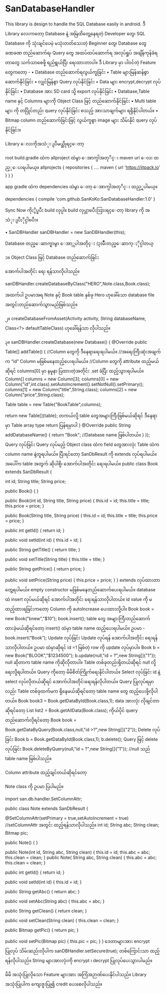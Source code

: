 # SanDatabaseHandler

This library is design to handle the SQL Database easily in android.
ဒီ Library လေးကတော့ Database နဲ့ အမြဲထိတွေ့နေရတဲ့ Developer တွေ၊ SQL Database ကို သုံးချင်ပေမဲ့ မသုံးတတ်သေးတဲ့ Beginner တွေ၊ Database တွေ ခဏခဏ တည်ဆောက်ရ၊ Query တွေ အထပ်ထပ်ဆောက်ရ အလုပ်ရှုပ် အချိန်ကုန်ခံရတာတွေ သက်သာစေဖို့ ရည်ရွယ်ပြီး ရေးထားတာပါ။ ဒီ Library မှာ ပါဝင်တဲ့ Feature တွေကတော့ -
•	Database တည်ဆောက်ရလွယ်ကူခြင်း
•	Table များမြန်ဆန်စွာဆောက်နိုင်ခြင်း
•	လျှင်မြန်စွာ Query လုပ်နိုင်ခြင်း
•	Data များ encrypt,decrypt လုပ်နိုင်ခြင်း
•	Database အား SD card သို့ export လုပ်နိုင်ခြင်း
•	Database,Table name နှင့် Columns များကို Object Class ဖြင့် တည်ဆောက်နိုင်ခြင်း
•	Multi table များ ကို တပြိုင်တည်း query လုပ်နိုင်ခြင်း စသည့် အားသာချက်များ ရရှိနိုင်ပါတယ်။
•	Bitmap column တည်ဆောက်ခြင်းဖြင့် လွယ်ကူစွာ image များ သိမ်းနိုင် query လုပ်နိုင်ခြင်း။

Library ေလးကိုအသံုးျပဳမယ္ဆိုရင္ေတာ့

root build.gradle ထဲက allproject ထဲမွာ ေအာက္ပါအတုိင္း maven url ေလး ထည့္ေပးရပါမယ္။
allprojects {
 repositories {
 	....
	maven { url 'https://jitpack.io' }
	}
}

app gradle ထဲက dependencies ထဲမွာ ေတာ့ ေအာက္ပါအတုိင္း ထည့္ရပါမယ္။

dependencies {
compile 'com.github.SanKoKo:SanDatabaseHandler:1.0'
}


Sync Now ကိုႏွိပ္ၿပီး build လုပ္ပါ။ build လုပ္တာၿပီးသြားရင္ေတာ့ library ကို အသံုးျပဳႏိုင္ပါၿပီး။


•	SanDBHandler sanDBHandler = new SanDBHandler(this);

Database တည္ေဆာက္ရာမွာ ေအာ္ကပါအတိုင္း (၃)မ်ဳိးတည္ေဆာက္ႏိုင္ပါတယ္

၁။ Object Class ဖြင့် Database တည်ဆောက်ခြင်း

အောက်ပါအတိုင်း ရေး ရန်သာလိုပါသည်။
  
sanDBHandler.createDatabaseByClass("HERO",Note.class,Book.class);

အထက်ပါ ဥပမာအရ Note နှင့် Book table နှစ်ခု Hero ဟုခေါ်သော database file အတွင်းတည်ဆောက်သွားမည်ဖြစ်သည်။

၂။ createDatabaseFromAsset(Activity activity, String databaseName, Class<?> defaultTableClass) ဟုခေါ်ရန်သာ လိုပါသည်။

၃။ sanDBHandler.createDatabase(new Database() { @Override public Table[] addTable() {
//Column တွေကို ဒီနေရာရေးရပါမယ်။ 
//အရေးကြီးဆုံးအချက်က “id” Column မဖြစ်မနေထည့်ပေးရပါမယ်။ 
//Column တွေကို attribute ထည့်မယ်ဆိုရင် columns[0] မှာ နမူနာ ပြထားတဲ့အတိုင်း .set ခံပြီး ထည့်သွားရပါမယ်။
Column[] columns = new Column[3];
columns[0] = new Column("id",int.class).setAutoIncrement().setNotNull().setPrimary();
columns[1] = new Column("title",String.class);
columns[2] = new Column("price",String.class);

Table table = new Table("BookTable",columns);

return new Table[]{table}; တကယ်လို့ table တွေအများကြီးဖြစ်မယ်ဆိုရင် ဒီနေရာမှာ Table array type return ပြန်ရမှာပါ
}
@Override public String addDatabaseName() { return "Book"; //Database name ဖြစ်ပါတယ်။ } });
Query လုပ်ခြင်း Query လုပ်မည့် Object class ထဲက field တွေအားလုံး Table ထဲက column name နဲ့တူရပါမယ်။ ပြီးရင်တော့ SanDbResult ကို extends လုပ်ရပါမယ်။ အပေါ်က table အတွက် ဆိုပါစို့၊ အောက်ပါအတိုင်း ရေးရပါမယ်။
public class Book extends SanDbResult<Book> {

int id;
String title;
String price;

public Book() {
}

public Book(int id, String title, String price) {
    this.id = id;
    this.title = title;
    this.price = price;
}

public Book(String title, String price) {
    this.id = id;
    this.title = title;
    this.price = price;
}

public int getId() {
    return id;
}

public void setId(int id) {
    this.id = id;
}

public String getTitle() {
    return title;
}

public void setTitle(String title) {
    this.title = title;
}

public String getPrice() {
    return price;
}

public void setPrice(String price) {
    this.price = price;
}
}
extends လုပ်ထားတာတွေ့ရပါမယ်။ empty constructor မဖြစ်မနေတည်ဆောက်ပေးရပါမယ်။
database ထဲ insert လုပ်မယ်ဆိုရင် အောက်ပါအတိုင်း ရေးရန်သာလိုပါတယ်။ id value ကို မထည့်ထားရခြင်းကတော့ Column ကို autoIncrease ပေးထားလို့ပါ။
Book book = new Book("bnew","$10");
book.insert();
table တွေ အများကြီးတည်ဆောက်ထားခဲ့မယ်ဆိုရင်တော့ insert() ထဲမှာ table name ထည့်ပေးရပါမယ်။ ဥပမာ - book.insert(“Book”); Update လုပ်ခြင်း Update လုပ်ရန် အောက်ပါအတိုင်း ရေးရန်သာလိုပါတယ်။ ဥပမာ ထဲမှာဆိုရင် id =1 ဖြစ်တဲ့ row ကို update လုပ်မှာပါ။
Book b = new Book("BLOOK","$1234500");
b.update(null,"id = ?",new String[]{"1"});
null ဆိုတာက table name ကိုဆိုလိုတာပါ။ Table တစ်ခုတည်းရှိတယ်ဆိုရင် null လို့ ရေးလို့ရပါတယ်။ Query ကိုတော့ မိမိစိတ်ကြိုက်ရေးနိုင်ပါတယ်။
Select လုပ်ခြင်း
id နဲ့ select လုပ်လိုတယ်ဆိုရင် အောက်ပါအတိုင်းရေးရန်လိုပါတယ်။ Query ပြုလုပ်ရမှာလည်း Table တစ်ခုထက်မက ရှိနေမယ်ဆိုရင်တော့ table name တွေ ထည့်ပေးဖို့လိုပါတယ်။
Book book3 = Book.getDataById(Book.class,1);
data အားလုံး လိုချင်တာဆိုရင်တော့
List<Book> list2 = Book.getAllData(Book.class);
ကိုယ်ပိုင် query တည်ဆောက်လိုရင်တော့ Book book = Book.getDataByQuery(Book.class,null,"id >?",new String[]{"2"});
Delete လုပ်ခြင်း
Book b = Book.getDataById(Book.class,1);
b.delete();
Query ဖြင့် delete လုပ်ခြင်း
Book.deleteByQuery(null,"id = ?",new String[]{"1"}); //null သည် table name ဖြစ်ပါသည်။


  
Column attribute ထည့်ချင်တယ်ဆိုရင်တော့
  
Note class ကို ဥပမာ ပြပါမည်။
  
import san.db.handler.SetColumnAttr;

public class Note extends SanDbResult<Note> {

@SetColumnAttr(setPrimary = true,setAutoIncrement = true) //setColumnAttr အတွင်း ထည့်ရန်သာလိုပါသည်။
int id;
String abc;
String clean;
Bitmap pic;



public Note() {
}

public Note(int id, String abc, String clean) {
    this.id = id;
    this.abc = abc;
    this.clean = clean;
}
public Note( String abc, String clean) {
    this.abc = abc;
    this.clean = clean;
}


public int getId() {
    return id;
}

public void setId(int id) {
    this.id = id;
}

public String getAbc() {
    return abc;
}

public void setAbc(String abc) {
    this.abc = abc;
}

public String getClean() {
    return clean;
}

public void setClean(String clean) {
    this.clean = clean;
}

public Bitmap getPic() {
    return pic;
}

public void setPic(Bitmap pic) {
this.pic = pic;
}
}
ဒေတာများအား encrypt ပြုလုပ် သိမ်းဆည်းလိုပါက
sanDBHandler.setSecure(true);
တစ်ကြောင်းသာ ထည့်ရန်လိုပါသည်။ String များအားလုံးကို encrypt ၊ decrypt ပြုလုပ်ပေးသွားပါမည်။


မိမိ အသုံးပြုလိုသော Feature များအား အကြံအဉာဏ်ပေးနိုင်ပါသည်။ Library အသုံးပြုပါက ကျေးဇူးပြု၍ credit ပေးစေလိုပါသည်။
